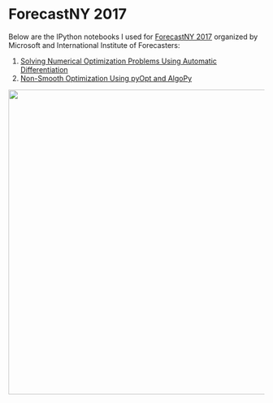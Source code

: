 # ForecastNY 2017
Below are the IPython notebooks I used for [ForecastNY 2017](http://www.forecastny.com) organized by Microsoft and International Institute of Forecasters:
1. [Solving Numerical Optimization Problems Using Automatic Differentiation](https://nbviewer.jupyter.org/github/nicholashub/ForecastNY-2017/blob/master/Solving%20Numerical%20Optimization%20Problems%20Using%20Automatic%20Differentiation.ipynb)
2. [Non-Smooth Optimization Using pyOpt and AlgoPy](https://nbviewer.jupyter.org/github/nicholashub/ForecastNY-2017/blob/master/Non-Smooth%20Optimization%20Using%20pyOpt%20and%20AlgoPy.ipynb)

<div align="center">
  <img src="https://github.com/nicholashub/ForecastNY-2017/blob/master/Images/ForecastNY%20Photo.jpg" width="600"><br><br>
</div>
